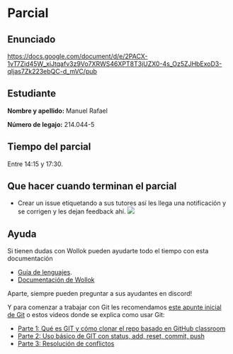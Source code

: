 # Parcial

## Enunciado

https://docs.google.com/document/d/e/2PACX-1vT7Zid45W_xiJtqafv3z9Vo7XRWS46XPT8T3jUZX0-4s_Oz5ZJHbExoD3-qIjas7Zk223ebQC-d_mVC/pub

## Estudiante

**Nombre y apellido:** Manuel Rafael

**Número de legajo:** 214.044-5

## Tiempo del parcial

Entre 14:15 y 17:30.

## Que hacer cuando terminan el parcial

- Crear un issue etiquetando a sus tutores así les llega una notificación y se corrigen y les dejan feedback ahí.
![](https://i.imgur.com/ypeXpBw.gif)

## Ayuda

Si tienen dudas con Wollok pueden ayudarte todo el tiempo con esta documentación

- [Guía de lenguajes](https://docs.google.com/document/d/1oJ-tyQJoBtJh0kFcsV9wSUpgpopjGtoyhJdPUdjFIJQ/edit?usp=sharing).
- [Documentación de Wollok](https://www.wollok.org/documentation/language/)

Aparte, siempre pueden preguntar a sus ayudantes en discord!

Y para comenzar a trabajar con Git les recomendamos [este apunte inicial de Git](https://docs.google.com/document/d/1ozqfYCwt-37stynmgAd5wJlNOFKWYQeIZoeqXpAEs0I/edit) o estos videos donde se explica como usar Git:
- [Parte 1: Qué es GIT y cómo clonar el repo basado en GitHub classroom](https://www.youtube.com/watch?v=rRKe7l-ZNvM)
- [Parte 2: Uso básico de GIT con status, add, reset, commit, push](https://www.youtube.com/watch?v=OgasfM5qJJE)
- [Parte 3: Resolución de conflictos](https://www.youtube.com/watch?v=sKcN7cWFniw)

